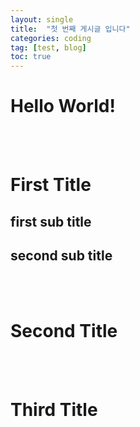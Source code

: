 ```yaml
---
layout: single
title:  "첫 번째 게시글 입니다"
categories: coding
tag: [test, blog]
toc: true
---
```


# Hello World!
<br>
<br>

# First Title
## first sub title
## second sub title
<br>
<br>

# Second Title
<br>
<br>

# Third Title
<br>
<br>